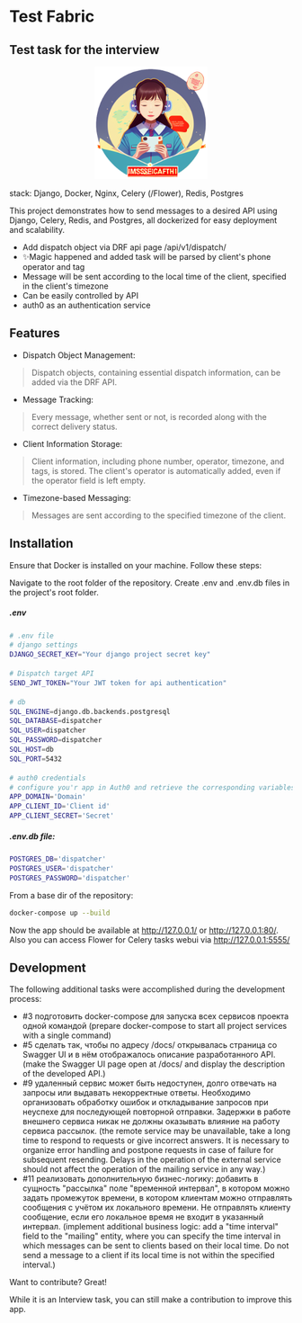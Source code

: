 
# Test Fabric
## Test task for the interview
<p align="center">
<img src="https://github.com/nikitairl/Test_fabric_django/blob/master/disptacher/static/images/stats.png?raw=true" alt="alt text" width="200" height="200">
</p>
stack: Django, Docker, Nginx, Celery (/Flower), Redis, Postgres

This project demonstrates how to send messages to a desired API using Django, Celery, Redis, and Postgres, all dockerized for easy deployment and scalability.

- Add dispatch object via DRF api page /api/v1/dispatch/
- ✨Magic happened and added task will be parsed by client's phone operator and tag
- Message will be sent according to the local time of the client, specified in the client's timezone
- Can be easily controlled by API
- auth0 as an authentication service

## Features

- Dispatch Object Management:
> Dispatch objects, containing essential dispatch information, can be added via the DRF API.
- Message Tracking:
> Every message, whether sent or not, is recorded along with the correct delivery status.
- Client Information Storage:
> Client information, including phone number, operator, timezone, and tags, is stored.
> The client's operator is automatically added, even if the operator field is left empty.
- Timezone-based Messaging:
> Messages are sent according to the specified timezone of the client.



## Installation

Ensure that Docker is installed on your machine. Follow these steps:

Navigate to the root folder of the repository.
Create .env and .env.db files in the project's root folder.
##### .env
```sh
# .env file
# django settings
DJANGO_SECRET_KEY="Your django project secret key"

# Dispatch target API
SEND_JWT_TOKEN="Your JWT token for api authentication"

# db
SQL_ENGINE=django.db.backends.postgresql
SQL_DATABASE=dispatcher
SQL_USER=dispatcher
SQL_PASSWORD=dispatcher
SQL_HOST=db
SQL_PORT=5432

# auth0 credentials
# configure you'r app in Auth0 and retrieve the corresponding variables
APP_DOMAIN='Domain'
APP_CLIENT_ID='Client id'
APP_CLIENT_SECRET='Secret'
```
##### .env.db file:
```sh
POSTGRES_DB='dispatcher'
POSTGRES_USER='dispatcher'
POSTGRES_PASSWORD='dispatcher'
```
From a base dir of the repository:
```sh
docker-compose up --build
```
Now the app should be available at http://127.0.0.1/ or http://127.0.0.1:80/.
Also you can access Flower for Celery tasks webui via http://127.0.0.1:5555/

## Development

The following additional tasks were accomplished during the development process:
- #3 подготовить docker-compose для запуска всех сервисов проекта одной командой (prepare docker-compose to start all project services with a single command)
- #5 сделать так, чтобы по адресу /docs/ открывалась страница со Swagger UI и в нём отображалось описание разработанного API. (make the Swagger UI page open at /docs/ and display the description of the developed API.)
- #9 удаленный сервис может быть недоступен, долго отвечать на запросы или выдавать некорректные ответы. Необходимо организовать обработку ошибок и откладывание запросов при неуспехе для последующей повторной отправки. Задержки в работе внешнего сервиса никак не должны оказывать влияние на работу сервиса рассылок. (the remote service may be unavailable, take a long time to respond to requests or give incorrect answers. It is necessary to organize error handling and postpone requests in case of failure for subsequent resending. Delays in the operation of the external service should not affect the operation of the mailing service in any way.)
- #11 реализовать дополнительную бизнес-логику: добавить в сущность "рассылка" поле "временной интервал", в котором можно задать промежуток времени, в котором клиентам можно отправлять сообщения с учётом их локального времени. Не отправлять клиенту сообщение, если его локальное время не входит в указанный интервал. (implement additional business logic: add a "time interval" field to the "mailing" entity, where you can specify the time interval in which messages can be sent to clients based on their local time. Do not send a message to a client if its local time is not within the specified interval.)



Want to contribute? Great!

While it is an Interview task, you can still make a contribution to improve this app.

